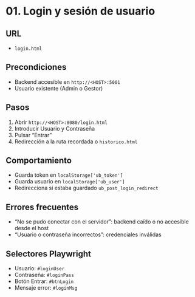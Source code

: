 # 01. Login y sesión de usuario

## URL
- `login.html`

## Precondiciones
- Backend accesible en `http://<HOST>:5001`
- Usuario existente (Admin o Gestor)

## Pasos
1. Abrir `http://<HOST>:8080/login.html`
2. Introducir Usuario y Contraseña
3. Pulsar “Entrar”
4. Redirección a la ruta recordada o `historico.html`

## Comportamiento
- Guarda token en `localStorage['ub_token']`
- Guarda usuario en `localStorage['ub_user']`
- Redirecciona si estaba guardado `ub_post_login_redirect`

## Errores frecuentes
- “No se pudo conectar con el servidor”: backend caído o no accesible desde el host
- “Usuario o contraseña incorrectos”: credenciales inválidas

## Selectores Playwright
- Usuario: `#loginUser`
- Contraseña: `#loginPass`
- Botón Entrar: `#btnLogin`
- Mensaje error: `#loginMsg`
